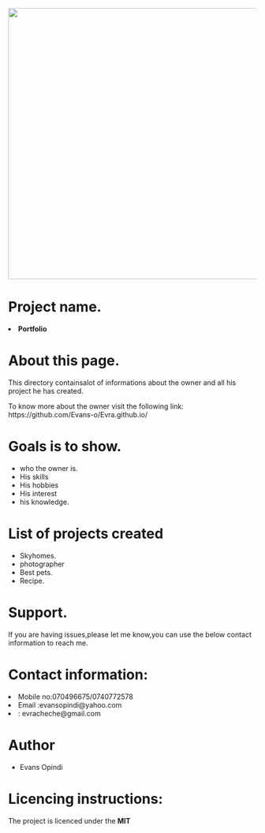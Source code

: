 
<img height="550" src="https://images.pexels.com/photos/830891/pexels-photo-830891.jpeg?auto=compress&cs=tinysrgb&dpr=1&w=500">

<h1>Project name.</h1>
<li><strong>Portfolio</strong></li>
<h1>About this page.</h1>
<p>This directory containsalot of informations about the owner and all his project he has created.</p>
<p>To know more about the owner visit the following link: https://github.com/Evans-o/Evra.github.io/</p>

<h1>Goals is to show.</h1>
<ul>
<li>who the owner is.</li>
<li>His skills</li>
<li>His hobbies</li>
<li>His interest</li>
<li>his knowledge.</li>
</ul>
<h1>List of projects created</h1>
<ul>
<li>Skyhomes.</li>
<li>photographer</li>
<li "color:blue;">Best pets.</li>
<li>Recipe.</li>
</ul>
<h1>Support.</h1>
<p>If you are having issues,please let me know,you can use the below contact information to reach me.</p>
<h1>Contact information:</h1>
<li>Mobile no:070496675/0740772578</li>
<li>Email :evansopindi@yahoo.com</li>
<li>: evracheche@gmail.com</li>
<h1>Author</h1>
      <ul>
      <li>Evans Opindi</li>
      </ul>
<h1>Licencing instructions:</h1>
<p>The project is licenced under the <strong>MIT</strong>
      
